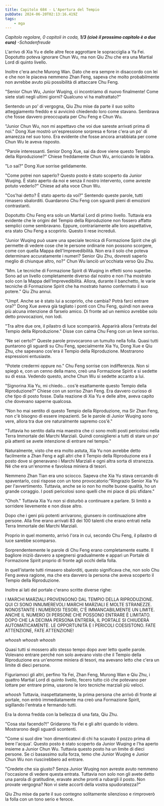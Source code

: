 ```yaml
---
title: Capitolo 684 - L'Apertura del Tempio
pubDate: 2024-06-20T02:13:16.419Z
tags:
    - mga
---
```



<em>Capitolo regolare,
0 capitoli in coda, <strong>1/3 (cioè il prossimo capitolo è a due euro)</strong>
-Schadenfreude</em>


L'arrivo di Xia Yu e delle altre fece aggrottare le sopracciglia a Ya Fei. Dopotutto poteva ignorare Chun Wu, ma non Qiu Zhu che era una Martial Lord di quinto livello.


Inoltre c'era anche Murong Wan. Dato che era sempre in disaccordo con lei e che non le piaceva nemmeno Zhan Feng, sapeva che molto probabilmente non avrebbe avuto più possibilità di attaccare Chu Feng.


"Senior Chun Wu, Junior Wuqing, ci incontriamo di nuovo finalmente! Come siete stati negli ultimi giorni? Qualcuno vi ha maltrattato?"


Sentendo un po' di vergogna, Qiu Zhu mise da parte il suo solito atteggiamento freddo e si avvicinò chiedendo loro come stavano. Sembrava che fosse davvero preoccupata per Chu Feng e Chun Wu.


"Junior Chun Wu, non mi aspettavo che voi due sareste arrivati prima di noi." Dong Xue mostrò un'espressione sorpresa e forse c'era un po' di amarezza nel suo tono. Era evidente che fosse ancora arrabbiata per come Chun Wu le aveva risposto.


"Parole interessanti. Senior Dong Xue, sai da dove viene questo Tempio della Riproduzione?" Chiese freddamente Chun Wu, arricciando le labbra.


"Lo sai?" Dong Xue sorrise gelidamente.


"Come potrei non saperlo? Questo posto è stato scoperto da Junior Wuqing. È stato aperto da noi e senza il nostro intervento, come avreste potuto vederlo?" Chiese ad alta voce Chun Wu.


"Cos'hai detto? È stato aperto da voi?" Sentendo queste parole, tutti rimasero sbalorditi. Guardarono Chu Feng con sguardi pieni di emozioni contrastanti.


Dopotutto Chu Feng era solo un Martial Lord di primo livello. Tuttavia era evidente che le origini del Tempio della Riproduzione non fossero affatto semplici come sembravano. Eppure, contrariamente alle loro aspettative, era stato Chu Feng a scoprirlo. Questo li rese increduli.


"Junior Wuqing può usare una speciale tecnica di Formazione Spirit che gli permette di vedere cose che le persone ordinarie non possono scorgere, come con quella Mappa dell'Imprevedibilità. Non era il solo che poteva determinare accuratamente i numeri? Senior Qiu Zhu, dovresti saperlo meglio di chiunque altro, no?" Chun Wu lanciò un'occhiata verso Qiu Zhu.


"Mm. Le tecniche di Formazione Spirit di Wuqing in effetti sono superbe. Sono ad un livello completamente diverso dal nostro e non l'ha mostrato solo con la Mappa dell'Imprevedibilità. Allora, durante il banchetto, le varie tecniche di Formazione Spirit che ha mostrato hanno confermato il suo potere." Qiu Zhu annuì.


"Umpf. Anche se è stato lui a scoprirlo, che cambia? Potrà farci entrare ora?" Dong Xue aveva già tagliato i ponti con Chu Feng, quindi non aveva più alcuna intenzione di farselo amico. Di fronte ad un nemico avrebbe solo detto provocazioni, non lodi.


"Tra altre due ore, il pilastro di luce scomparirà. Apparirà allora l'entrata del Tempio della Riproduzione." Disse con calma Chu Feng con un lieve sorriso.


"Ne sei certo?" Queste parole provocarono un tumulto nella folla. Quasi tutti puntarono gli sguardi su Chu Feng, specialmente Xia Yu, Dong Xue e Qiu Zhu, che sapevano cos'era il Tempio della Riproduzione. Mostrarono espressioni entusiaste.


"Potete credermi oppure no." Chu Feng sorrise con indifferenza. Non si spiegò e, con un cenno della mano, creò una Formazione Spirit e si sedette su di essa. Vedendo questo, anche Chun Wu si sedette accanto a lui.


"Signorina Xia Yu, mi chiedo... cos'è esattamente questo Tempio della Riproduzione?" Chiese con un sorriso Zhan Feng. Era davvero curioso di che tipo di posto fosse. Dalla reazione di Xia Yu e delle altre, aveva capito che dovevano saperne qualcosa.


"Non ho mai sentito di questo Tempio della Riproduzione, ma Sir Zhan Feng, non c'è bisogno di essere impazienti. Se le parole di Junior Wuqing sono vere, allora tra due ore naturalmente sapremo cos'è."


"Tuttavia ho sentito dalla mia maestra che ci sono molti posti pericolosi nella Terra Immortale dei Marchi Marziali. Quindi consiglierei a tutti di stare un po' pià attenti se avete intenzione di entrare nel tempio."


Naturalmente, visto che era molto astuta, Xia Yu non avrebbe detto facilmente a Zhan Feng e agli altri che il Tempio della Riproduzione era il posto dove si generavano i Marchi Marziali e ogni altra sorta di stranezza. Né che era un'enorme e favolosa miniera di tesori.


Nemmeno Zhan Tian era uno sciocco. Sapeva che Xia Yu stava cercando di spaventarlo, così rispose con un tono provocatorio:"Ringrazio Senior Xia Yu per l'avvertimento. Tuttavia, anche se io non ho molte buone qualità, ho un grande coraggio. I posti pericolosi sono quelli che mi piace di più sfidare."


"Ohoh." Tuttavia Xia Yu non si disturbò a continuare a parlare. Si limitò a sorridere lievemente e non disse altro.


Dopo che i geni più potenti arrivarono, giunsero in continuazione altre persone. Alla fine erano arrivati 83 dei 100 talenti che erano entrati nella Terra Immortale dei Marchi Marziali.


Proprio in quel momento, arrivò l'ora in cui, secondo Chu Feng, il pilastro di luce sarebbe scomparso.


Sorprendentemente le parole di Chu Feng erano completamente esatte. Il bagliore iniziò davvero a spegnersi gradualmente e apparì un Portale di Formazione Spirit proprio di fronte agli occhi della folla.


In quell'istante tutti rimasero sbalorditi, questo significava che, non solo Chu Feng aveva ragione, ma che era davvero la persona che aveva scoperto il Tempio della Riproduzione.


Inoltre ai lati del portale c'erano scritte diverse righe:


I MARCHI MARZIALI PROVENGONO DAL TEMPIO DELLA RIPRODUZIONE.
QUI CI SONO INNUMEREVOLI MARCHI MARZIALI E MOLTE STRANEZZE.
NONOSTANTE I NUMEROSI TESORI, C'È  IMMANCABILMENTE UN LIMITE.
ANCHE IL NUMERO DI PERSONE CHE POSSONO ENTRARE È LIMITATO.
DOPO CHE LA DECIMA PERSONA ENTRERÀ, IL PORTALE SI CHIUDERÀ AUTOMATICAMENTE. LE OPPORTUNITÀ E I PERICOLI COESISTONO. FATE ATTENZIONE, FATE ATTENZIONE!


*whoosh whoosh whoosh*


Quasi tutti si mossero allo stesso tempo dopo aver letto quelle parole. Volevano entrare perché non solo avevano visto che il Tempio della Riproduzione era un'enorme miniera di tesori, ma avevano letto che c'era un limite di dieci persone.


Figuriamoci gli altri, perfino Ya Fei, Zhan Feng, Murong Wan e Qiu Zhu, i quattro Martial Lord di quinto livello, fecero tutto ciò che potevano per lottare per entrare prima, usarono le loro tecniche marziali più veloci.


*whoosh* Tuttavia, inaspettatamente, la prima persona che arrivò di fronte al portale, non entrò immediatamente ma creò una Formazione Spirit, sigillando l'entrata e fermando tutti.


Era la donna fredda con la bellezza di una fata, Qiu Zhu.


"Cosa stai facendo?!" Gridarono Ya Fei e gli altri quando lo videro. Mostrarono degli sguardi scontenti.


"Come si suol dire 'non dimenticatevi di chi ha scavato il pozzo prima di bere l'acqua'. Questo posto è stato scoperto da Junior Wuqing e l'ha aperto insieme a Junior Chun Wu. Tuttavia questo posto ha un limite di dieci persone. Se ci basassimo sulla forza, temo che Junior Wuqing e Junior Chun Wu non riuscirebbero ad entrare.


"Credete che sia giusto? Senza Junior Wuqing non avreste avuto nemmeno l'occasione di vedere questa entrata. Tuttavia non solo non gli avete detto una parola di gratitudine, eravate anche pronti a rubargli il posto. Non provate vergogna? Non vi siete accorti della vostra spudoratezza?"


Qiu Zhu mise da parte il suo contegno solitamente silenzioso e rimproverò la folla con un tono serio e feroce.
                                


                                



